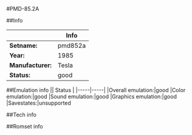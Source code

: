 #PMD-85.2A

##Info

||Info|
|-----|-----|
|**Setname:**|pmd852a
|**Year:**|1985
|**Manufacturer:**|Tesla
|**Status:**|good

##Emulation info
|| Status |
|-----|-----|
|Overall emulation:|good
|Color emulation:|good
|Sound emulation:|good
|Graphics emulation:|good
|Savestates:|unsupported

##Tech info

##Romset info

<!--- START OF EDITED COMMENT DO NOT TOUCH TEXT ABOVE-->
